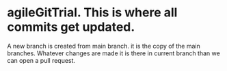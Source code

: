 # agileGitTrial. This is where all commits get updated.
A new branch is created from main branch. it is the copy of the main branches. Whatever changes are made it is there in current branch
than we can open a pull request.
